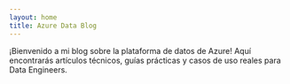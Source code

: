 ```yaml
---
layout: home
title: Azure Data Blog
---
```


¡Bienvenido a mi blog sobre la plataforma de datos de Azure! Aquí encontrarás artículos técnicos, guías prácticas y casos de uso reales para Data Engineers.
